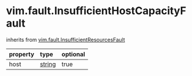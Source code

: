 vim.fault.InsufficientHostCapacityFault
=======================================
inherits from [vim.fault.InsufficientResourcesFault](docs/vim.fault.InsufficientResourcesFault.md)

| property | type | optional |
|:---------|:-----|:---------|
| host | [string](string.md "string") | true |
